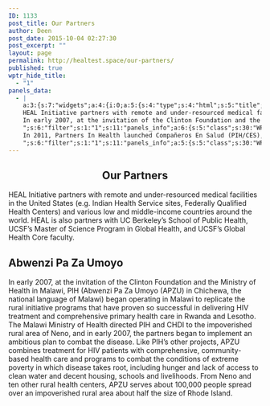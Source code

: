 ```yaml
---
ID: 1133
post_title: Our Partners
author: Deen
post_date: 2015-10-04 02:27:30
post_excerpt: ""
layout: page
permalink: http://healtest.space/our-partners/
published: true
wptr_hide_title:
  - "1"
panels_data:
  - |
    a:3:{s:7:"widgets";a:4:{i:0;a:5:{s:4:"type";s:4:"html";s:5:"title";s:0:"";s:4:"text";s:446:"<h2 style="text-align: center;">Our Partners</h2>
    HEAL Initiative partners with remote and under-resourced medical facilities in the United States (e.g. Indian Health Service sites, Federally Qualified Health Centers) and various low and middle-income countries around the world. HEAL is also partners with UC Berkeley’s School of Public Health, UCSF’s Master of Science Program in Global Health, and UCSF’s Global Health Core faculty.";s:6:"filter";s:1:"1";s:11:"panels_info";a:6:{s:5:"class";s:30:"WP_Widget_Black_Studio_TinyMCE";s:3:"raw";b:0;s:4:"grid";i:0;s:4:"cell";i:0;s:2:"id";i:0;s:5:"style";a:2:{s:10:"widget_css";s:13:"padding: 10%;";s:18:"background_display";s:4:"tile";}}}i:1;a:5:{s:4:"type";s:4:"html";s:5:"title";s:0:"";s:4:"text";s:0:"";s:6:"filter";s:1:"1";s:11:"panels_info";a:6:{s:5:"class";s:30:"WP_Widget_Black_Studio_TinyMCE";s:3:"raw";b:0;s:4:"grid";i:0;s:4:"cell";i:1;s:2:"id";i:1;s:5:"style";a:3:{s:10:"widget_css";s:18:"min-height: 400px;";s:27:"background_image_attachment";i:1134;s:18:"background_display";s:5:"cover";}}}i:2;a:5:{s:4:"type";s:4:"html";s:5:"title";s:0:"";s:4:"text";s:1032:"<h2>Abwenzi Pa Za Umoyo</h2>
    In early 2007, at the invitation of the Clinton Foundation and the Ministry of Health in Malawi, PIH (Abwenzi Pa Za Umoyo (APZU) in Chichewa, the national language of Malawi) began operating in Malawi to replicate the rural initiative programs that have proven so successful in delivering HIV treatment and comprehensive primary health care in Rwanda and Lesotho. The Malawi Ministry of Health directed PIH and CHDI to the impoverished rural area of Neno, and in early 2007, the partners began to implement an ambitious plan to combat the disease. Like PIH’s other projects, APZU combines treatment for HIV patients with comprehensive, community-based health care and programs to combat the conditions of extreme poverty in which disease takes root, including hunger and lack of access to clean water and decent housing, schools and livelihoods. From Neno and ten other rural health centers, APZU serves about 100,000 people spread over an impoverished rural area about half the size of Rhode Island.
    ";s:6:"filter";s:1:"1";s:11:"panels_info";a:6:{s:5:"class";s:30:"WP_Widget_Black_Studio_TinyMCE";s:3:"raw";b:0;s:4:"grid";i:1;s:4:"cell";i:1;s:2:"id";i:2;s:5:"style";a:1:{s:18:"background_display";s:4:"tile";}}}i:3;a:5:{s:4:"type";s:4:"html";s:5:"title";s:0:"";s:4:"text";s:760:"<h2>Compañeros En Salud</h2>
    In 2011, Partners In Health launched Compañeros En Salud (PIH/CES), a sister organization that works with rural government clinics in the Sierra Madre de Chiapas—one of the most marginalized regions in the state—to improve staffing, supplies, and links with local communities. In partnership with local health jurisdictions, PIH/CES revitalizes underperforming rural clinics, providing high-quality health care to vulnerable people who previously had no reliable health services. The program currently operates in six rural clinics and plans to expand to 10. By focusing on primary care, PIH/CES strives to improve health outcomes, as well as to decrease the impoverishing costs of seeking health care outside the community.
    ";s:6:"filter";s:1:"1";s:11:"panels_info";a:5:{s:5:"class";s:30:"WP_Widget_Black_Studio_TinyMCE";s:4:"grid";i:2;s:4:"cell";i:1;s:2:"id";i:3;s:5:"style";a:2:{s:27:"background_image_attachment";b:0;s:18:"background_display";s:4:"tile";}}}}s:5:"grids";a:3:{i:0;a:2:{s:5:"cells";i:2;s:5:"style";a:3:{s:11:"row_stretch";s:14:"full-stretched";s:10:"background";s:7:"#ffffff";s:18:"background_display";s:4:"tile";}}i:1;a:2:{s:5:"cells";i:2;s:5:"style";a:3:{s:11:"row_stretch";s:14:"full-stretched";s:10:"background";s:7:"#f2f2f2";s:18:"background_display";s:4:"tile";}}i:2;a:2:{s:5:"cells";i:2;s:5:"style";a:3:{s:11:"row_stretch";s:14:"full-stretched";s:10:"background";s:7:"#f2f2f2";s:18:"background_display";s:4:"tile";}}}s:10:"grid_cells";a:6:{i:0;a:2:{s:4:"grid";i:0;s:6:"weight";d:0.540909090908999967695081068086437880992889404296875;}i:1;a:2:{s:4:"grid";i:0;s:6:"weight";d:0.459090909090999976793767700655735097825527191162109375;}i:2;a:2:{s:4:"grid";i:1;s:6:"weight";d:0.2568181818179999797990831211791373789310455322265625;}i:3;a:2:{s:4:"grid";i:1;s:6:"weight";d:0.7431818181820000202009168788208626210689544677734375;}i:4;a:2:{s:4:"grid";i:2;s:6:"weight";d:0.2568181818179999797990831211791373789310455322265625;}i:5;a:2:{s:4:"grid";i:2;s:6:"weight";d:0.7431818181820000202009168788208626210689544677734375;}}}
---
```

<h2 style="text-align: center;">Our Partners</h2>
HEAL Initiative&nbsp;partners with&nbsp;remote and under-resourced medical facilities in the United States (e.g. Indian Health Service sites, Federally Qualified Health Centers)&nbsp;and various low and middle-income countries around&nbsp;the world. HEAL is also partners with&nbsp;UC Berkeley’s School of Public Health, UCSF’s Master of Science Program in Global Health, and UCSF’s Global Health Core faculty.&nbsp;<h2>Abwenzi Pa Za Umoyo</h2>
In early 2007, at the invitation of the Clinton Foundation and the Ministry of Health in Malawi, PIH (Abwenzi Pa Za Umoyo (APZU) in Chichewa, the national language of Malawi) began operating in Malawi to replicate the rural initiative programs that have proven so successful in delivering HIV treatment and comprehensive primary health care in Rwanda and Lesotho. The Malawi Ministry of Health directed PIH and CHDI to the impoverished rural area of Neno, and in early 2007, the partners began to implement an ambitious plan to combat the disease. Like PIH’s other projects, APZU combines treatment for HIV patients with comprehensive, community-based health care and programs to combat the conditions of extreme poverty in which disease takes root, including hunger and lack of access to clean water and decent housing, schools and livelihoods. From Neno and ten other rural health centers, APZU serves about 100,000 people spread over an impoverished rural area about half the size of Rhode Island.
